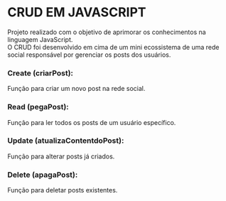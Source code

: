 # CRUD EM JAVASCRIPT
Projeto realizado com o objetivo de aprimorar os conhecimentos na linguagem JavaScript.     
O CRUD foi desenvolvido em cima de um mini ecossistema de uma rede social responsável por gerenciar os posts dos usuários.  

### Create (criarPost): 
Função para criar um novo post na rede social.

### Read (pegaPost):
Função para ler todos os posts de um usuário específico.  

### Update (atualizaContentdoPost):
Função para alterar posts já criados.

### Delete (apagaPost):  
Função para deletar posts existentes.

